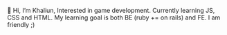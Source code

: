 👋 Hi, I’m Khaliun,
  Interested in game development.
  Currently learning JS, CSS and HTML. 
  My learning goal is both BE (ruby += on rails) and FE.
  I am friendly ;)

<!---
sxaliun/sxaliun is a ✨ special ✨ repository because its `README.md` (this file) appears on your GitHub profile.
You can click the Preview link to take a look at your changes.
--->
